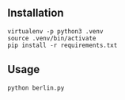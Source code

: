 Installation
-----------

```
virtualenv -p python3 .venv
source .venv/bin/activate
pip install -r requirements.txt
```

Usage
-----

```
python berlin.py
```
